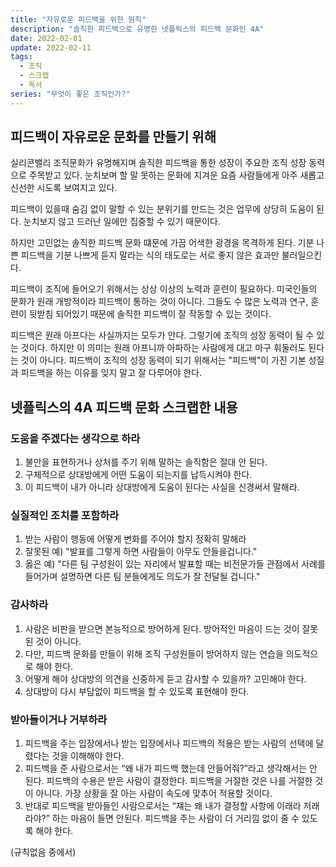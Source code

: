 ```yaml
---
title: "자유로운 피드백을 위한 원칙"
description: "솔직한 피드백으로 유명한 넷플릭스의 피드백 문화인 4A"
date: 2022-02-01
update: 2022-02-11
tags:
  - 조직
  - 스크랩
  - 독서
series: "무엇이 좋은 조직인가?"
---
```


## 피드백이 자유로운 문화를 만들기 위해
실리콘밸리 조직문화가 유명해지며 솔직한 피드백을 통한 성장이 주요한 조직 성장 동력으로 주목받고 있다. 눈치보며 할 말 못하는 문화에 지겨운 요즘 사람들에게 아주 새롭고 신선한 시도록 보여지고 있다.

피드백이 있을때 숨김 없이 말할 수 있는 분위기를 만드는 것은 업무에 상당히 도움이 된다. 눈치보지 않고 드러난 일에만 집중할 수 있기 때문이다.

하지만 고민없는 솔직한 피드백 문화 떄문에 가끔 어색한 광경을 목격하게 된다.
기분 나쁜 피드백을 기분 나쁘게 듣지 말라는 식의 태도로는 서로 좋지 않은 효과만 불러일으킨다.

피드백이 조직에 들어오기 위해서는 상상 이상의 노력과 훈련이 필요하다.
미국인들의 문화가 원래 개방적이라 피드백이 통하는 것이 아니다. 그들도 수 많은 노력과 연구, 훈련이 뒷받침 되어있기 때문에 솔직한 피드백이 잘 작동할 수 있는 것이다.

피드백은 원래 아프다는 사실까지는 모두가 안다. 그렇기에 조직의 성장 동력이 될 수 있는 것이다. 하지만 이 의미는 원래 아프니까 아파하는 사람에게 대고 마구 휘둘러도 된다는 것이 아니다. 피드백이 조직의 성장 동력이 되기 위해서는 "피드백"이 가진 기본 성질과 피드백을 하는 이유를 잊지 말고 잘 다루어야 한다.


## 넷플릭스의 4A 피드백 문화 스크랩한 내용

### 도움을 주겠다는 생각으로 하라
1. 불만을 표현하거나 상처를 주기 위해 말하는 솔직함은 절대 안 된다.
2. 구체적으로 상대방에게 어떤 도움이 되는지를 납득시켜야 한다.
3. 이 피드백이 내가 아니라 상대방에게 도움이 된다는 사실을 신경써서 말해라.

### 실질적인 조치를 포함하라
1. 받는 사람이 행동에 어떻게 변화를 주어야 할지 정확히 말해라
2. 잘못된 예) "발표를 그렇게 하면 사람들이 아무도 안들을겁니다."
3. 옳은 예) "다른 팀 구성원이 있는 자리에서 발표할 때는 비전문가들 관점에서 사례를 들어가며 설명하면 다른 팀 분들에게도 의도가 잘 전달될 겁니다."

### 감사하라
1. 사람은 비판을 받으면 본능적으로 방어하게 된다. 방어적인 마음이 드는 것이 잘못된 것이 아니다.
2. 다만, 피드백 문화를 만들이 위해 조직 구성원들이 방어하지 않는 연습을 의도적으로 해야 한다.
3. 어떻게 해야 상대방의 의견을 신중하게 듣고 감사할 수 있을까? 고민해야 한다.
4. 상대방이 다시 부담없이 피드백을 할 수 있도록 표현해야 한다.

### 받아들이거나 거부하라
1. 피드백을 주는 입장에서나 받는 입장에서나 피드백의 적용은 받는 사람의 선택에 달렸다는 것을 이해해야 한다.
2. 피드백을 준 사람으로서는 “왜 내가 피드백 했는데 안들어줘?”라고 생각해서는 안 된다. 피드백의 수용은 받은 사람이 결정한다. 피드백을 거절한 것은 나를 거절한 것이 아니다. 가장 상황을 잘 아는 사람이 속도에 맞추어 적용할 것이다.
3. 반대로 피드백을 받아들인 사람으로서는 “쟤는 왜 내가 결정할 사항에 이래라 저래라야?” 하는 마음이 들면 안된다. 피드백을 주는 사람이 더 거리낌 없이 줄 수 있도록 해야 한다.

(규칙없음 중에서)